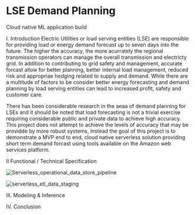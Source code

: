 # LSE Demand Planning
Cloud native ML application build

I. Introduction
Electric Utilities or load serving entities (LSE) are responsible for providing load or energy demand forecast up to seven days into the future. The higher the accuracy, the more acurrately the regional transmission operators can manage the overall transmission and electricty grid. In addition to contributing to grid safety and management, accurate forcast allow for better planning, better internal load management, reduced risk and appropriae hedging related to supply and demand. While there are a multitude of factors to be consider better energy forecasting and demand planning by load serving entities can lead to increased profit, safety and customer care. 

There has been considerable research in the aeaa of demand planning for LSEs and it should be noted that load forecasting is not a trivial exercise requiring considerable public and private data to achieve high accuracy. This project does not attempt to achieve the levels of accuracy that may be providde by more robust systems, instead the goal of this project is to demonstrate a MVP end to end, cloud native serverless solution providing short term demand forcast using tools available on the Amazon web services platform. 

II Functional / Technical Specification

![Serverless_operational_data_store_pipeline](https://user-images.githubusercontent.com/64938088/120934295-c888c780-c6cb-11eb-8e82-47422eea9b54.PNG)







![serverless_etl_data_staging](https://user-images.githubusercontent.com/64938088/120934516-8ad86e80-c6cc-11eb-96dc-024abd7aa555.PNG)

III. Modeling & Inference


IV. Conclusion
